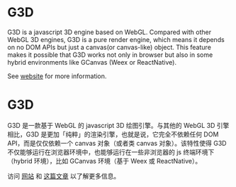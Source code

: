 # G3D

G3D is a javascript 3D engine based on WebGL. Compared with other WebGL 3D engines, G3D is a pure render engine, which means it depends on no DOM APIs but just a canvas(or canvas-like) object. This feature makes it possible that G3D works not only in browser but also in some hybrid environments like GCanvas (Weex or ReactNative).

See [website](https://alibaba.github.io/G3D/) for more information.

# G3D

G3D 是一款基于 WebGL 的 javascript 3D 绘图引擎。与其他的 WebGL 3D 引擎相比，G3D 是更加「纯粹」的渲染引擎，也就是说，它完全不依赖任何 DOM API，而是仅仅依赖一个 canvas 对象（或者类 canvas 对象）。该特性使得 G3D 不仅能够运行在浏览器环境中，也能够运行在一些非浏览器的 js 终端环境下（hybrid 环境），比如 GCanvas 环境（基于 Weex 或 ReactNative）。

访问 [网站](https://alibaba.github.io/G3D/) 和 [这篇文章](http://taobaofed.org/blog/2018/03/05/intro-to-g3d/) 以了解更多信息。